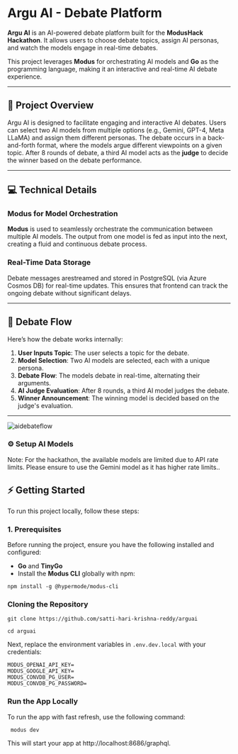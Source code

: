 # Argu AI - Debate Platform

**Argu AI** is an AI-powered debate platform built for the **ModusHack Hackathon**. It allows users to choose debate topics, assign AI personas, and watch the models engage in real-time debates.

This project leverages **Modus** for orchestrating AI models and **Go** as the programming language, making it an interactive and real-time AI debate experience.

---

## 🚀 Project Overview

Argu AI is designed to facilitate engaging and interactive AI debates. Users can select two AI models from multiple options (e.g., Gemini, GPT-4, Meta LLaMA) and assign them different personas. The debate occurs in a back-and-forth format, where the models argue different viewpoints on a given topic. After 8 rounds of debate, a third AI model acts as the **judge** to decide the winner based on the debate performance.


---

## 💻 Technical Details

### Modus for Model Orchestration

**Modus** is used to seamlessly orchestrate the communication between multiple AI models. The output from one model is fed as input into the next, creating a fluid and continuous debate process.

### Real-Time Data Storage

Debate messages arestreamed and stored in PostgreSQL (via Azure Cosmos DB) for real-time updates. This ensures that frontend can track the ongoing debate without significant delays.

---

## 📸 Debate Flow

Here’s how the debate works internally:

1. **User Inputs Topic**: The user selects a topic for the debate.
2. **Model Selection**: Two AI models are selected, each with a unique persona.
3. **Debate Flow**: The models debate in real-time, alternating their arguments.
4. **AI Judge Evaluation**: After 8 rounds, a third AI model judges the debate.
5. **Winner Announcement**: The winning model is decided based on the judge's evaluation.
---
![aidebateflow](https://github.com/user-attachments/assets/7971b374-ad5d-4bf8-8bb1-d304dc2b2543)

### ⚙️ Setup AI Models
Note: For the hackathon, the available models are limited due to API rate limits. Please ensure to use the Gemini model as it has higher rate limits..

## ⚡ Getting Started

To run this project locally, follow these steps:

### 1. Prerequisites

Before running the project, ensure you have the following installed and configured:

- **Go** and **TinyGo** 
-  Install the **Modus CLI** globally with npm:

  ```
  npm install -g @hypermode/modus-cli
```

### Cloning the Repository

```
git clone https://github.com/satti-hari-krishna-reddy/arguai

cd arguai
```
Next, replace the environment variables in `.env.dev.local` with your credentials:
```
MODUS_OPENAI_API_KEY=
MODUS_GOOGLE_API_KEY=
MODUS_CONVDB_PG_USER=
MODUS_CONVDB_PG_PASSWORD=
```


### Run the App Locally
To run the app with fast refresh, use the following command:
```
 modus dev
```
This will start your app at http://localhost:8686/graphql.
